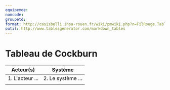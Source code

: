 ```yaml
---
equipemoe: 
nomcode: 
groupetd: 
format: http://casisbelli.insa-rouen.fr/wiki/pmwiki.php?n=FilRouge.TableauCockburn
outil: http://www.tablesgenerator.com/markdown_tables
---
```

# Tableau de Cockburn

| Acteur(s)       | Système                        | 
|-----------------|--------------------------------|
| 1. L'acteur ... | 2. Le système ...              | 
|                 |                                |
